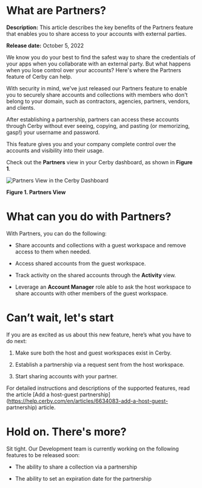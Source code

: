# What are Partners?

**Description:** This article describes the key benefits of the Partners feature that enables you to share access to your accounts with external parties.

**Release date:** October 5, 2022

We know you do your best to find the safest way to share the credentials of
your apps when you collaborate with an external party. But what happens when
you lose control over your accounts? Here's where the Partners feature of
Cerby can help.

With security in mind, we've just released our Partners feature to enable you
to securely share accounts and collections with members who don't belong to
your domain, such as contractors, agencies, partners, vendors, and clients.

After establishing a partnership, partners can access these accounts through
Cerby without ever seeing, copying, and pasting (or memorizing, gasp!) your
username and password.

This feature gives you and your company complete control over the accounts and
visibility into their usage.

Check out the **Partners** view in your Cerby dashboard, as shown in **Figure
1**.

![Partners View in the Cerby Dashboard](gitbook/imagesPartners_TextureBG.png)

**Figure 1. Partners View**

# What can you do with Partners?

With Partners, you can do the following:

  * Share accounts and collections with a guest workspace and remove access to them when needed.

  * Access shared accounts from the guest workspace.

  * Track activity on the shared accounts through the **Activity** view.

  * Leverage an **Account Manager** role able to ask the host workspace to share accounts with other members of the guest workspace.

# Can’t wait, let's start

If you are as excited as us about this new feature, here’s what you have to do
next:

  1. Make sure both the host and guest workspaces exist in Cerby.

  2. Establish a partnership via a request sent from the host workspace.

  3. Start sharing accounts with your partner.

For detailed instructions and descriptions of the supported features, read the
article [Add a host-guest
partnership](https://help.cerby.com/en/articles/6634083-add-a-host-guest-
partnership) article.

# Hold on. There's more?

Sit tight. Our Development team is currently working on the following features
to be released soon:

  * The ability to share a collection via a partnership

  * The ability to set an expiration date for the partnership

